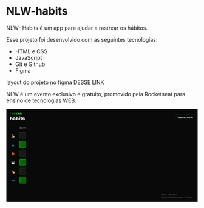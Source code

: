 # NLW-habits
NLW- Habits é um app para ajudar a rastrear os hábitos.


Esse projeto foi desenvolvido com as seguintes tecnologias:

- HTML e CSS
- JavaScript
- Git e Github
- Figma

layout do projeto no figma [DESSE LINK](https://www.figma.com/community/file/1195327109778210238)

NLW é um evento exclusivo e gratuito, promovido pela Rocketseat para ensino de tecnologias WEB.

![](https://github.com/DanniRoot/NLW-habits/blob/main/habts.jpeg)
